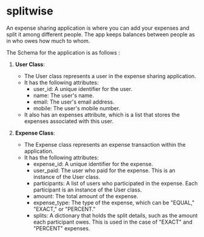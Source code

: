 # splitwise
An expense sharing application is where you can add your expenses and split it among different people. The app keeps balances between people as in who owes how much to whom.

The Schema for the application is as follows : 
1. **User Class**:
   - The User class represents a user in the expense sharing application.
   - It has the following attributes:
     - user_id: A unique identifier for the user.
     - name: The user's name.
     - email: The user's email address.
     - mobile: The user's mobile number.
   - It also has an expenses attribute, which is a list that stores the expenses associated with this user.

2. **Expense Class**:
   - The Expense class represents an expense transaction within the application.
   - It has the following attributes:
     - expense_id: A unique identifier for the expense.
     - user_paid: The user who paid for the expense. This is an instance of the User class.
     - participants: A list of users who participated in the expense. Each participant is an instance of the User class.
     - amount: The total amount of the expense.
     - expense_type: The type of the expense, which can be "EQUAL," "EXACT," or "PERCENT."
     - splits: A dictionary that holds the split details, such as the amount each participant owes. This is used in the case of "EXACT" and "PERCENT" expenses.


